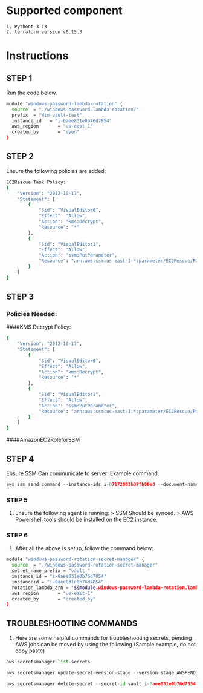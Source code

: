 # Supported component
    1. Pythont 3.13
    2. terraform version v0.15.3

# Instructions 

## STEP 1
Run the code below.
```bash
module "windows-password-lambda-rotation" {
  source  = "./windows-password-lambda-rotation/"
  prefix  = "Win-vault-test"
  instance_id   = "i-0aee831e0b76d7854"
  aws_region       = "us-east-1"
  created_by       = "syed"
}
```

## STEP 2
Ensure the following policies are added:
```bash
EC2Rescue Task Policy:
{
    "Version": "2012-10-17",
    "Statement": [
        {
            "Sid": "VisualEditor0",
            "Effect": "Allow",
            "Action": "kms:Decrypt",
            "Resource": "*"
        },
        {
            "Sid": "VisualEditor1",
            "Effect": "Allow",
            "Action": "ssm:PutParameter",
            "Resource": "arn:aws:ssm:us-east-1:*:parameter/EC2Rescue/Passwords/i-*"
        }
    ]
}
```
## STEP 3
### Policies Needed:

####KMS Decrypt Policy:
```bash
{
    "Version": "2012-10-17",
    "Statement": [
        {
            "Sid": "VisualEditor0",
            "Effect": "Allow",
            "Action": "kms:Decrypt",
            "Resource": "*"
        },
        {
            "Sid": "VisualEditor1",
            "Effect": "Allow",
            "Action": "ssm:PutParameter",
            "Resource": "arn:aws:ssm:us-east-1:*:parameter/EC2Rescue/Passwords/i-*"
        }
    ]
}
```
####AmazonEC2RoleforSSM

## STEP 4

Ensure SSM Can communicate to server: Example command: 
```python
aws ssm send-command --instance-ids i-07172883b37fb80e8 --document-name AWS-RunPowerShellScript --parameters commands="dir c:"
```

### STEP 5
1. Ensure the following agent is running:
        > SSM Should be synced.
        > AWS Powershell tools should be installed on the EC2 instance.

### STEP 6
1. After all the above is setup, follow the command below:
```bash
module "windows-password-rotation-secret-manager" {
  source  = "./windows-password-rotation-secret-manager"
  secret_name_prefix = "vault_"
  instance_id = "i-0aee831e0b76d7854"
  instanceid = "i-0aee831e0b76d7854"
  rotation_lambda_arn = "${module.windows-password-lambda-rotation.lambda_arn}"
  aws_region       = "us-east-1"
  created_by       = "created_by"
}
```

## TROUBLESHOOTING COMMANDS

1. Here are some helpful commands for troubleshooting secrets, pending AWS jobs can be moved by using the following (Sample example, do not copy paste)
```python
aws secretsmanager list-secrets
```

```python
aws secretsmanager update-secret-version-stage --version-stage AWSPENDING --remove-from-version-id terraform-20250718132628637600000003 --secret-id vault_i-0aee831e0b76d7854
```

```python
aws secretsmanager delete-secret --secret-id vault_i-0aee831e0b76d7854 --force-delete-without-recovery
```

